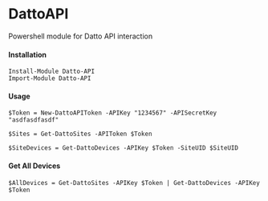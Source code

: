 # DattoAPI
Powershell module for Datto API interaction

#### Installation
    Install-Module Datto-API
    Import-Module Datto-API

#### Usage
    $Token = New-DattoAPIToken -APIKey "1234567" -APISecretKey "asdfasdfasdf"

    $Sites = Get-DattoSites -APIToken $Token

    $SiteDevices = Get-DattoDevices -APIKey $Token -SiteUID $SiteUID

#### Get All Devices

    $AllDevices = Get-DattoSites -APIKey $Token | Get-DattoDevices -APIKey $Token
